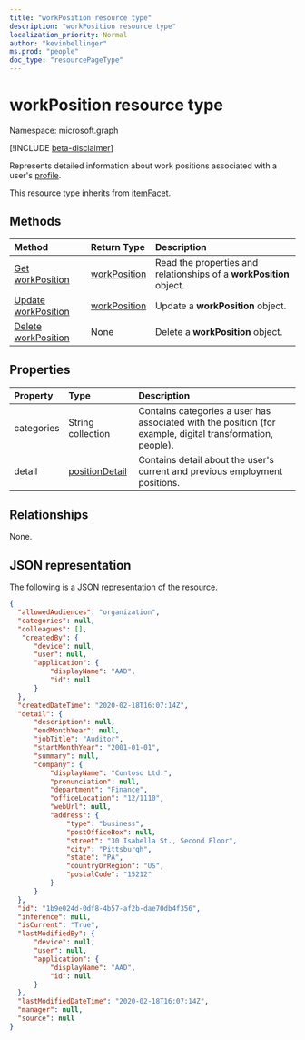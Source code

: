 ```yaml
---
title: "workPosition resource type"
description: "workPosition resource type"
localization_priority: Normal
author: "kevinbellinger"
ms.prod: "people"
doc_type: "resourcePageType"
---
```


# workPosition resource type

Namespace: microsoft.graph

[!INCLUDE [beta-disclaimer](../../includes/beta-disclaimer.md)]

Represents detailed information about work positions associated with a user's [profile](profile.md).

This resource type inherits from [itemFacet](itemfacet.md).

## Methods

| Method                                                      | Return Type                     | Description                                                         |
|:------------------------------------------------------------|:--------------------------------|:--------------------------------------------------------------------|
| [Get workPosition](../api/workposition-get.md)              | [workPosition](workposition.md) | Read the properties and relationships of a **workPosition** object. |
| [Update workPosition](../api/workposition-update.md)        | [workPosition](workposition.md) | Update a **workPosition** object.                                   |
| [Delete workPosition](../api/workposition-delete.md)        | None                            | Delete a **workPosition** object.                                   |

## Properties

| Property             | Type                                | Description                                                                                                |
|:---------------------|:------------------------------------|:-----------------------------------------------------------------------------------------------------------|
|categories            | String collection                   | Contains categories a user has associated with the position (for example, digital transformation, people). |
|detail                | [positionDetail](positiondetail.md) | Contains detail about the user's current and previous employment positions.                                |

## Relationships

None.

## JSON representation

The following is a JSON representation of the resource.

<!-- {
  "blockType": "resource",
  "optionalProperties": [

  ],
  "@odata.type": "microsoft.graph.workPosition",
  "baseType": "microsoft.graph.itemfacet",
  "keyProperty": "id" 
}-->

```json
{
  "allowedAudiences": "organization",
  "categories": null,
  "colleagues": [],
   "createdBy": {
      "device": null,
      "user": null,
      "application": {
          "displayName": "AAD",
          "id": null
      }
  },
  "createdDateTime": "2020-02-18T16:07:14Z",
  "detail": {
      "description": null,
      "endMonthYear": null,
      "jobTitle": "Auditor",
      "startMonthYear": "2001-01-01",
      "summary": null,
      "company": {
          "displayName": "Contoso Ltd.",
          "pronunciation": null,
          "department": "Finance",
          "officeLocation": "12/1110",
          "webUrl": null,
          "address": {
              "type": "business",
              "postOfficeBox": null,
              "street": "30 Isabella St., Second Floor",
              "city": "Pittsburgh",
              "state": "PA",
              "countryOrRegion": "US",
              "postalCode": "15212"
          }
      }
  },
  "id": "1b9e024d-0df8-4b57-af2b-dae70db4f356",
  "inference": null,
  "isCurrent": "True",
  "lastModifiedBy": {
      "device": null,
      "user": null,
      "application": {
          "displayName": "AAD",
          "id": null
      }
  },
  "lastModifiedDateTime": "2020-02-18T16:07:14Z",
  "manager": null,
  "source": null
}
```

<!-- uuid: 16cd6b66-4b1a-43a1-adaf-3a886856ed98
2019-02-04 14:57:30 UTC -->
<!-- {
  "type": "#page.annotation",
  "description": "workPosition resource",
  "keywords": "",
  "section": "documentation",
  "tocPath": ""
}-->
